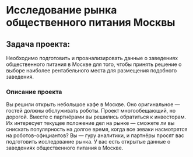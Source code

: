 # Исследование рынка общественного питания Москвы

## Задача проекта: 
Необходимо подготовить и проанализировать данные о заведениях общественного питания в Москве для того,
чтобы принять решение о выборе наиболее рентабельного места для размещения подобного заведения.

### Описание проекта
Вы решили открыть небольшое кафе в Москве. 
Оно оригинальное — гостей должны обслуживать роботы. Проект многообещающий, но дорогой.
Вместе с партнёрами вы решились обратиться к инвесторам. Их интересует текущее 
положение дел на рынке — сможете ли вы снискать популярность на долгое время, когда все 
зеваки насмотрятся на роботов-официантов? Вы — гуру аналитики, и партнёры просят вас 
подготовить исследование рынка. У вас есть открытые данные о заведениях общественного
питания в Москве.